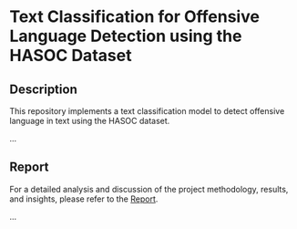
# Text Classification for Offensive Language Detection using the HASOC Dataset

## Description
This repository implements a text classification model to detect offensive language in text using the HASOC dataset.

...

## Report
For a detailed analysis and discussion of the project methodology, results, and insights, please refer to the [ Report](report.pdf).

...

